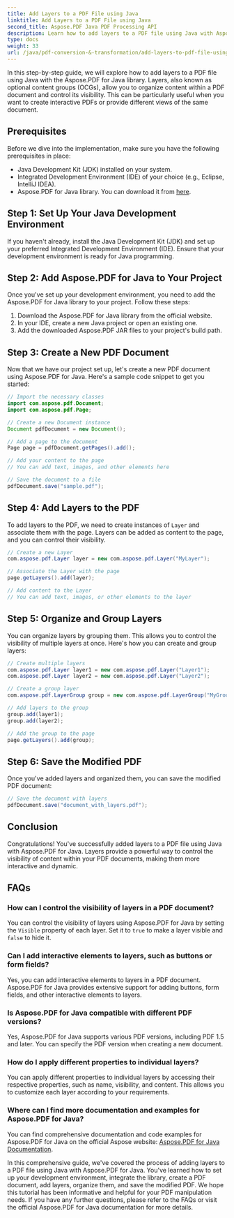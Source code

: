 ```yaml
---
title: Add Layers to a PDF File using Java
linktitle: Add Layers to a PDF File using Java
second_title: Aspose.PDF Java PDF Processing API
description: Learn how to add layers to a PDF file using Java with Aspose.PDF for Java. This step-by-step guide includes source code and covers PDF manipulation with ease.
type: docs
weight: 33
url: /java/pdf-conversion-&-transformation/add-layers-to-pdf-file-using-java/
---
```

In this step-by-step guide, we will explore how to add layers to a PDF file using Java with the Aspose.PDF for Java library. Layers, also known as optional content groups (OCGs), allow you to organize content within a PDF document and control its visibility. This can be particularly useful when you want to create interactive PDFs or provide different views of the same document.

## Prerequisites
Before we dive into the implementation, make sure you have the following prerequisites in place:

- Java Development Kit (JDK) installed on your system.
- Integrated Development Environment (IDE) of your choice (e.g., Eclipse, IntelliJ IDEA).
- Aspose.PDF for Java library. You can download it from [here](https://releases.aspose.com/pdf/java/).

## Step 1: Set Up Your Java Development Environment
If you haven't already, install the Java Development Kit (JDK) and set up your preferred Integrated Development Environment (IDE). Ensure that your development environment is ready for Java programming.

## Step 2: Add Aspose.PDF for Java to Your Project
Once you've set up your development environment, you need to add the Aspose.PDF for Java library to your project. Follow these steps:

1. Download the Aspose.PDF for Java library from the official website.
2. In your IDE, create a new Java project or open an existing one.
3. Add the downloaded Aspose.PDF JAR files to your project's build path.

## Step 3: Create a New PDF Document
Now that we have our project set up, let's create a new PDF document using Aspose.PDF for Java. Here's a sample code snippet to get you started:

```java
// Import the necessary classes
import com.aspose.pdf.Document;
import com.aspose.pdf.Page;

// Create a new Document instance
Document pdfDocument = new Document();

// Add a page to the document
Page page = pdfDocument.getPages().add();

// Add your content to the page
// You can add text, images, and other elements here

// Save the document to a file
pdfDocument.save("sample.pdf");
```

## Step 4: Add Layers to the PDF
To add layers to the PDF, we need to create instances of `Layer` and associate them with the page. Layers can be added as content to the page, and you can control their visibility.

```java
// Create a new Layer
com.aspose.pdf.Layer layer = new com.aspose.pdf.Layer("MyLayer");

// Associate the Layer with the page
page.getLayers().add(layer);

// Add content to the Layer
// You can add text, images, or other elements to the layer
```

## Step 5: Organize and Group Layers
You can organize layers by grouping them. This allows you to control the visibility of multiple layers at once. Here's how you can create and group layers:

```java
// Create multiple layers
com.aspose.pdf.Layer layer1 = new com.aspose.pdf.Layer("Layer1");
com.aspose.pdf.Layer layer2 = new com.aspose.pdf.Layer("Layer2");

// Create a group layer
com.aspose.pdf.LayerGroup group = new com.aspose.pdf.LayerGroup("MyGroup");

// Add layers to the group
group.add(layer1);
group.add(layer2);

// Add the group to the page
page.getLayers().add(group);
```

## Step 6: Save the Modified PDF
Once you've added layers and organized them, you can save the modified PDF document:

```java
// Save the document with layers
pdfDocument.save("document_with_layers.pdf");
```

## Conclusion
Congratulations! You've successfully added layers to a PDF file using Java with Aspose.PDF for Java. Layers provide a powerful way to control the visibility of content within your PDF documents, making them more interactive and dynamic.

## FAQs

### How can I control the visibility of layers in a PDF document?
You can control the visibility of layers using Aspose.PDF for Java by setting the `Visible` property of each layer. Set it to `true` to make a layer visible and `false` to hide it.

### Can I add interactive elements to layers, such as buttons or form fields?
Yes, you can add interactive elements to layers in a PDF document. Aspose.PDF for Java provides extensive support for adding buttons, form fields, and other interactive elements to layers.

### Is Aspose.PDF for Java compatible with different PDF versions?
Yes, Aspose.PDF for Java supports various PDF versions, including PDF 1.5 and later. You can specify the PDF version when creating a new document.

### How do I apply different properties to individual layers?
You can apply different properties to individual layers by accessing their respective properties, such as name, visibility, and content. This allows you to customize each layer according to your requirements.

### Where can I find more documentation and examples for Aspose.PDF for Java?
You can find comprehensive documentation and code examples for Aspose.PDF for Java on the official Aspose website: [Aspose.PDF for Java Documentation](https://reference.aspose.com/pdf/java/).


In this comprehensive guide, we've covered the process of adding layers to a PDF file using Java with Aspose.PDF for Java. You've learned how to set up your development environment, integrate the library, create a PDF document, add layers, organize them, and save the modified PDF. We hope this tutorial has been informative and helpful for your PDF manipulation needs. If you have any further questions, please refer to the FAQs or visit the official Aspose.PDF for Java documentation for more details.